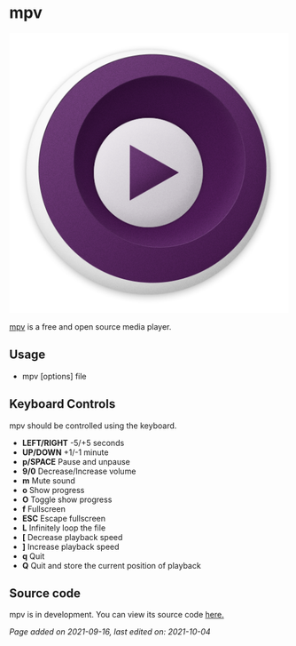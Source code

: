 # mpv
![](../img/mpv.png)

[mpv](https://mpv.io/) is a free and open source media player.

## Usage
- mpv [options] file

## Keyboard Controls
mpv should be controlled using the keyboard.
- **LEFT/RIGHT** -5/+5 seconds
- **UP/DOWN** +1/-1 minute
- **p/SPACE** Pause and unpause
- **9/0** Decrease/Increase volume
- **m** Mute sound
- **o** Show progress
- **O** Toggle show progress
- **f** Fullscreen
- **ESC** Escape fullscreen
- **L** Infinitely loop the file
- **[** Decrease playback speed
- **]** Increase playback speed
- **q** Quit
- **Q** Quit and store the current position of playback

## Source code
mpv is in development. You can view its source code [here.](https://github.com/mpv-player/mpv)

*Page added on 2021-09-16, last edited on: 2021-10-04*

